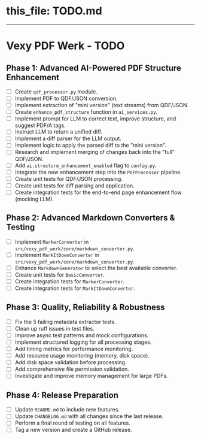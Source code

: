 # this_file: TODO.md
---

# Vexy PDF Werk - TODO

## Phase 1: Advanced AI-Powered PDF Structure Enhancement

- [ ] Create `qdf_processor.py` module.
- [ ] Implement PDF to QDF/JSON conversion.
- [ ] Implement extraction of "mini version" (text streams) from QDF/JSON.
- [ ] Create `enhance_pdf_structure` function in `ai_services.py`.
- [ ] Implement prompt for LLM to correct text, improve structure, and suggest PDF/A tags.
- [ ] Instruct LLM to return a unified diff.
- [ ] Implement a diff parser for the LLM output.
- [ ] Implement logic to apply the parsed diff to the "mini version".
- [ ] Research and implement merging of changes back into the "full" QDF/JSON.
- [ ] Add `ai.structure_enhancement_enabled` flag to `config.py`.
- [ ] Integrate the new enhancement step into the `PDFProcessor` pipeline.
- [ ] Create unit tests for QDF/JSON processing.
- [ ] Create unit tests for diff parsing and application.
- [ ] Create integration tests for the end-to-end page enhancement flow (mocking LLM).

## Phase 2: Advanced Markdown Converters & Testing

- [ ] Implement `MarkerConverter` in `src/vexy_pdf_werk/core/markdown_converter.py`.
- [ ] Implement `MarkItDownConverter` in `src/vexy_pdf_werk/core/markdown_converter.py`.
- [ ] Enhance `MarkdownGenerator` to select the best available converter.
- [ ] Create unit tests for `BasicConverter`.
- [ ] Create integration tests for `MarkerConverter`.
- [ ] Create integration tests for `MarkItDownConverter`.

## Phase 3: Quality, Reliability & Robustness

- [ ] Fix the 5 failing metadata extractor tests.
- [ ] Clean up ruff issues in test files.
- [ ] Improve async test patterns and mock configurations.
- [ ] Implement structured logging for all processing stages.
- [ ] Add timing metrics for performance monitoring.
- [ ] Add resource usage monitoring (memory, disk space).
- [ ] Add disk space validation before processing.
- [ ] Add comprehensive file permission validation.
- [ ] Investigate and improve memory management for large PDFs.

## Phase 4: Release Preparation

- [ ] Update `README.md` to include new features.
- [ ] Update `CHANGELOG.md` with all changes since the last release.
- [ ] Perform a final round of testing on all features.
- [ ] Tag a new version and create a GitHub release.
